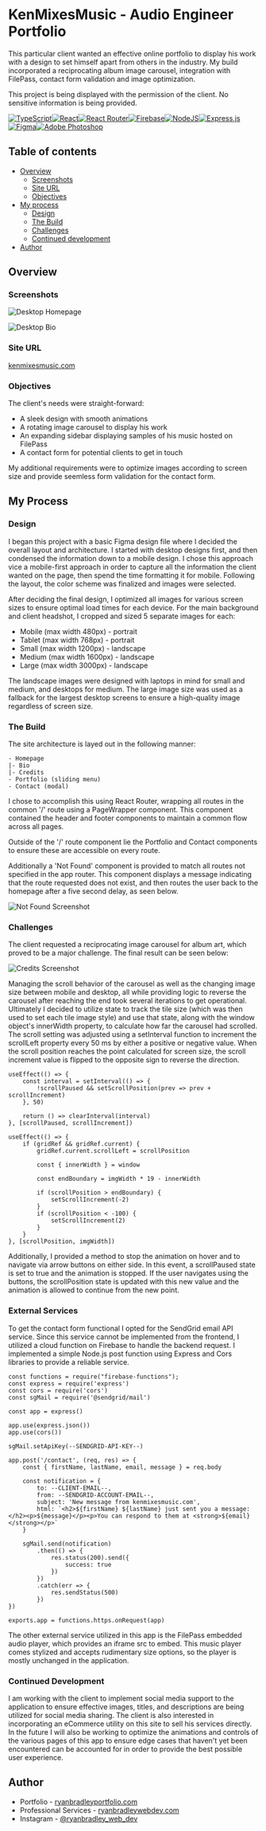# KenMixesMusic - Audio Engineer Portfolio

This particular client wanted an effective online portfolio to display his work with a design to set himself apart from others in the industry. My build incorporated a reciprocating album image carousel, integration with FilePass, contact form validation and image optimization.

This project is being displayed with the permission of the client. No sensitive information is being provided.

[![TypeScript](https://img.shields.io/badge/typescript-%23007ACC.svg?style=for-the-badge&logo=typescript&logoColor=white)](https://www.typescriptlang.org/)[![React](https://img.shields.io/badge/react-%2320232a.svg?style=for-the-badge&logo=react&logoColor=%2361DAFB)](https://reactjs.org/)[![React Router](https://img.shields.io/badge/React_Router-CA4245?style=for-the-badge&logo=react-router&logoColor=white)](https://reactrouter.com/en/main)[![Firebase](https://img.shields.io/badge/Firebase-039BE5?style=for-the-badge&logo=Firebase&logoColor=white)](https://firebase.google.com)[![NodeJS](https://img.shields.io/badge/node.js-6DA55F?style=for-the-badge&logo=node.js&logoColor=white)](https://nodejs.org/en)[![Express.js](https://img.shields.io/badge/express.js-%23404d59.svg?style=for-the-badge&logo=express&logoColor=%2361DAFB)](https://expressjs.com/)[![Figma](https://img.shields.io/badge/figma-%23F24E1E.svg?style=for-the-badge&logo=figma&logoColor=white)](https://www.figma.com/)[![Adobe Photoshop](https://img.shields.io/badge/adobe%20photoshop-%2331A8FF.svg?style=for-the-badge&logo=adobe%20photoshop&logoColor=white)](https://www.adobe.com/products/photoshop.html)

## Table of contents

- [Overview](#overview)
  - [Screenshots](#screenshots)
  - [Site URL](#site-url)
  - [Objectives](#objectives)
- [My process](#my-process)
  - [Design](#design)
  - [The Build](#the-build)
  - [Challenges](#challenges)
  - [Continued development](#continued-development)
- [Author](#author)

## Overview

### Screenshots

![Desktop Homepage](./public/screenshot-home-desktop.png)

![Desktop Bio](./public/screenshot-bio-desktop.png)

### Site URL

[kenmixesmusic.com](https://kenmixesmusic.com)

### Objectives

The client's needs were straight-forward:

- A sleek design with smooth animations
- A rotating image carousel to display his work
- An expanding sidebar displaying samples of his music hosted on FilePass
- A contact form for potential clients to get in touch

My additional requirements were to optimize images according to screen size and provide seemless form validation for the contact form.

## My Process

### Design

I began this project with a basic Figma design file where I decided the overall layout and architecture. I started with desktop designs first, and then condensed the information down to a mobile design. I chose this approach vice a mobile-first approach in order to capture all the information the client wanted on the page, then spend the time formatting it for mobile. Following the layout, the color scheme was finalized and images were selected.

After deciding the final design, I optimized all images for various screen sizes to ensure optimal load times for each device. For the main background and client headshot, I cropped and sized 5 separate images for each:

- Mobile (max width 480px) - portrait
- Tablet (max width 768px) - portrait
- Small (max width 1200px) - landscape
- Medium (max width 1600px) - landscape
- Large (max width 3000px) - landscape

The landscape images were designed with laptops in mind for small and medium, and desktops for medium. The large image size was used as a fallback for the largest desktop screens to ensure a high-quality image regardless of screen size.

### The Build

The site architecture is layed out in the following manner:

~~~
- Homepage
|- Bio
|- Credits
- Portfolio (sliding menu)
- Contact (modal)
~~~

I chose to accomplish this using React Router, wrapping all routes in the common '/' route using a PageWrapper component. This component contained the header and footer components to maintain a common flow across all pages.

Outside of the '/' route component lie the Portfolio and Contact components to ensure these are accessible on every route.

Additionally a 'Not Found' component is provided to match all routes not specified in the app router. This component displays a message indicating that the route requested does not exist, and then routes the user back to the homepage after a five second delay, as seen below.

![Not Found Screenshot](./public/screenshot-not-found-desktop.png)

### Challenges

The client requested a reciprocating image carousel for album art, which proved to be a major challenge. The final result can be seen below:

![Credits Screenshot](./public/screenshot-credits-desktop.png)

Managing the scroll behavior of the carousel as well as the changing image size between mobile and desktop, all while providing logic to reverse the carousel after reaching the end took several iterations to get operational. Ultimately I decided to utilize state to track the tile size (which was then used to set each tile image style) and use that state, along with the window object's innerWidth property, to calculate how far the carousel had scrolled. The scroll setting was adjusted using a setInterval function to increment the scrollLeft property every 50 ms by either a positive or negative value. When the scroll position reaches the point calculated for screen size, the scroll increment value is flipped to the opposite sign to reverse the direction.

~~~
useEffect(() => {
    const interval = setInterval(() => {
        !scrollPaused && setScrollPosition(prev => prev + scrollIncrement)
    }, 50)

    return () => clearInterval(interval)
}, [scrollPaused, scrollIncrement])

useEffect(() => {
    if (gridRef && gridRef.current) {
        gridRef.current.scrollLeft = scrollPosition

        const { innerWidth } = window
        
        const endBoundary = imgWidth * 19 - innerWidth

        if (scrollPosition > endBoundary) {
            setScrollIncrement(-2)
        }
        if (scrollPosition < -100) {
            setScrollIncrement(2)
        }
    }
}, [scrollPosition, imgWidth])
~~~

Additionally, I provided a method to stop the animation on hover and to navigate via arrow buttons on either side. In this event, a scrollPaused state is set to true and the animation is stopped. If the user navigates using the buttons, the scrollPosition state is updated with this new value and the animation is allowed to continue from the new point.

### External Services

To get the contact form functional I opted for the SendGrid email API service. Since this service cannot be implemented from the frontend, I utilized a cloud function on Firebase to handle the backend request. I implemented a simple Node.js post function using Express and Cors libraries to provide a reliable service.

~~~
const functions = require("firebase-functions");
const express = require('express')
const cors = require('cors')
const sgMail = require('@sendgrid/mail')

const app = express()

app.use(express.json())
app.use(cors())

sgMail.setApiKey(--SENDGRID-API-KEY--)

app.post('/contact', (req, res) => {
    const { firstName, lastName, email, message } = req.body

    const notification = {
        to: --CLIENT-EMAIL--,
        from: --SENDGRID-ACCOUNT-EMAIL--,
        subject: 'New message from kenmixesmusic.com',
        html: `<h2>${firstName} ${lastName} just sent you a message:</h2><p>${message}</p><p>You can respond to them at <strong>${email}</strong></p>`
    }

    sgMail.send(notification)
        .then(() => {
            res.status(200).send({
                success: true
            })
        })
        .catch(err => {
            res.sendStatus(500)
        })
})

exports.app = functions.https.onRequest(app)
~~~

The other external service utilized in this app is the FilePass embedded audio player, which provides an iframe src to embed. This music player comes stylized and accepts rudimentary size options, so the player is mostly unchanged in the application.

### Continued Development

I am working with the client to implement social media support to the application to ensure effective images, titles, and descriptions are being utilized for social media sharing. The client is also interested in incorporating an eCommerce utility on this site to sell his services directly. In the future I will also be working to optimize the animations and controls of the various pages of this app to ensure edge cases that haven't yet been encountered can be accounted for in order to provide the best possible user experience.

## Author

- Portfolio - [ryanbradleyportfolio.com](https://ryanbradleyportfolio.com)
- Professional Services - [ryanbradleywebdev.com](https://ryanbradleywebdev.com)
- Instagram - [@ryanbradley_web_dev](https://www.instagram.com/ryanbradley_web_dev/)